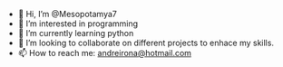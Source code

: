 - 👋 Hi, I’m @Mesopotamya7
- 👀 I’m interested in programming
- 🌱 I’m currently learning python
- 💞️ I’m looking to collaborate on different projects to enhace my skills. 
- 📫 How to reach me: andreirona@hotmail.com
